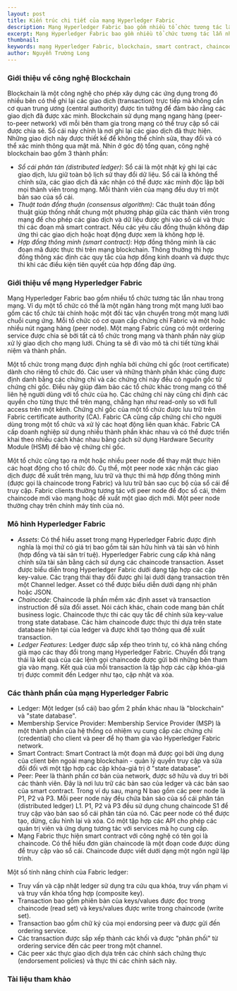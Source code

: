 ```yaml
---
layout: post
title: Kiến trúc chi tiết của mạng Hyperledger Fabric
description: Mạng Hyperledger Fabric bao gồm nhiều tổ chức tương tác lẫn nhau trong mạng. Ví dụ một tổ chức có thể là một ngân hàng trong một mạng lưới bao gồm các tổ chức tài chính hoặc một đối tác vận chuyển trong một mạng lưới chuỗi cung ứng.
excerpt: Mạng Hyperledger Fabric bao gồm nhiều tổ chức tương tác lẫn nhau trong mạng. Ví dụ một tổ chức có thể là một ngân hàng trong một mạng lưới bao gồm các tổ chức tài chính hoặc một đối tác vận chuyển trong một mạng lưới chuỗi cung ứng.
thumbnail: 
keywords: mạng Hyperledger Fabric, blockchain, smart contract, chaincode, Membership Service Provider, peer, ledger, Hyperledger
author: Nguyễn Trường Long
---
```


### Giới thiệu về công nghệ Blockchain

Blockchain là một công nghệ cho phép xây dựng các ứng dụng trong đó nhiều bên có thể ghi lại các giao dịch (transaction) trực tiếp mà không cần cơ quan trung ương (central authority) được tin tưởng để đảm bảo rằng các giao dịch đã được xác minh. Blockchain sử dụng mạng ngang hàng (peer-to-peer network) với mỗi bên tham gia trong mạng có thể truy cập sổ cái được chia sẻ. Sổ cái này chính là nơi ghi lại các giao dịch đã thực hiện. Những giao dịch này được thiết kế để không thể chỉnh sửa, thay đổi và có thể xác minh thông qua mật mã. Nhìn ở góc độ tổng quan, công nghệ blockchain bao gồm 3 thành phần:
- <i>Sổ cái phân tán (distributed ledger)</i>: Sổ cái là một nhật ký ghi lại các giao dịch, lưu giữ toàn bộ lịch sử thay đổi dữ liệu. Sổ cái là không thể chỉnh sửa, các giao dịch đã xác nhận có thể được xác minh độc lập bởi mọi thành viên trong mạng. Mỗi thành viên của mạng đều duy trì một bản sao của sổ cái.
- <i>Thuật toán đồng thuận (consensus algorithm)</i>:  Các thuật toán đồng thuật giúp thống nhất chung một phương pháp giữa các thành viên trong mạng để cho phép các giao dịch và dữ liệu được ghi vào sổ cái và thực thi các đoạn mã smart contract. Nếu các yêu cầu đồng thuận không đáp ứng thì các giao dịch hoặc hoạt động được xem là không hợp lệ.
- <i>Hợp đồng thông minh (smart contract)</i>: Hợp đồng thông minh là các đoạn mã được thực thi trên mạng blockchain. Thông thường thì hợp đồng thông xác định các quy tắc của hợp đồng kinh doanh và được thực thi khi các điều kiện tiên quyết của hợp đồng đáp ứng.

### Giới thiệu về mạng Hyperledger Fabric

Mạng Hyperledger Fabric bao gồm nhiều tổ chức tương tác lẫn nhau trong mạng. Ví dụ một tổ chức có thể là một ngân hàng trong một mạng lưới bao gồm các tổ chức tài chính hoặc một đối tác vận chuyển trong một mạng lưới chuỗi cung ứng. Mỗi tổ chức có cơ quan cấp chứng chỉ Fabric và một hoặc nhiều nút ngang hàng (peer node). Một mạng Fabric cũng có một ordering service được chia sẻ bởi tất cả tổ chức trong mạng và thành phần này giúp xử lý giao dịch cho mạng lưới. Chúng ta sẽ đi vào mô tả chi tiết từng khái niệm và thành phần.

Một tổ chức trong mạng được định nghĩa bởi chứng chỉ gốc (root certificate) dành cho riêng tổ chức đó. Các user và những thành phần khác cũng được định danh bằng các chứng chỉ và các chứng chỉ này đều có nguồn gốc từ chứng chỉ gốc. Điều này giúp đảm bảo các tổ chức khác trong mạng có thể liên hệ người dùng với tổ chức của họ. Các chứng chỉ này cũng chỉ định các quyền cho từng thực thể trên mạng, chẳng hạn như read-only so với full access trên một kênh.
Chứng chỉ gốc của một tổ chức được lưu trữ trên Fabric certificate authority (CA). Fabric CA cũng cấp chứng chỉ cho người dùng trong một tổ chức và xử lý các hoạt động liên quan khác. Fabric CA cấp doanh nghiệp sử dụng nhiều thành phần khác nhau và có thể được triển khai theo nhiều cách khác nhau bằng cách sử dụng Hardware Security Module (HSM) để bảo vệ chứng chỉ gốc.

Một tổ chức cũng tạo ra một hoặc nhiều peer node để thay mặt thực hiện các hoạt động cho tổ chức đó. Cụ thể, một peer node xác nhận các giao dịch được đề xuất trên mạng, lưu trữ và thực thi mã hợp đồng thông minh (được gọi là chaincode trong Fabric) và lưu trữ bản sao cục bộ của sổ cái để truy cập. Fabric clients thường tương tác với peer node để đọc sổ cái, thêm chaincode mới vào mạng hoặc đề xuất một giao dịch mới. Một peer node thường chạy trên chính máy tính của nó.

### Mô hình Hyperledger Fabric

- <i>Assets</i>: Có thể hiểu asset trong mạng Hyperledger Fabric được định nghĩa là mọi thứ có giá trị bao gồm tài sản hữu hình và tài sản vô hình (hợp đồng và tài sản trí tuệ). Hyperledger Fabric cung cấp khả năng chỉnh sửa tài sản bằng cách sử dụng các chaincode transaction. Asset được biểu diễn trong Hyperledger Fabric dưới dạng tập hợp các cặp key-value. Các trạng thái thay đổi được ghi lại dưới dạng transaction trên một Channel ledger. Asset có thể được biểu diễn dưới dạng nhị phân hoặc JSON.
- <i>Chaincode</i>: Chaincode là phần mềm xác định asset và transaction instruction để sửa đổi asset. Nói cách khác, chain code mang bản chất business logic. Chaincode thực thi các quy tắc để chỉnh sửa key-value trong state database. Các hàm chaincode được thực thi dựa trên state database hiện tại của ledger và được khởi tạo thông qua đề xuất transaction.
- <i>Ledger Features</i>: Ledger được sắp xếp theo trình tự, có khả năng chống giả mạo các thay đổi trong mạng Hyperledger Fabric. Chuyển đổi trạng thái là kết quả của các lệnh gọi chaincode được gửi bởi những bên tham gia vào mạng. Kết quả của mỗi transaction là tập hợp các cặp khóa-giá trị được commit đến Ledger như tạo, cập nhật và xóa.

### Các thành phần của mạng Hyperledger Fabric

- Ledger: Một ledger (sổ cái) bao gồm 2 phần khác nhau là "blockchain" và "state database".
- Membership Service Provider: Membership Service Provider (MSP) là một thành phần của hệ thống có nhiệm vụ cung cấp các chứng chỉ (credential) cho client và peer để họ tham gia vào Hyperledger Fabric network.
- Smart Contract: Smart Contract là một đoạn mã được gọi bởi ứng dụng của client bên ngoài mạng blockchain - quản lý quyền truy cập và sửa đổi đối với một tập hợp các cặp khóa-giá trị ở "state database".
- Peer: Peer là thành phần cơ bản của network, được sở hữu và duy trì bởi các thành viên. Đây là nơi lưu trữ các bản sao của ledger và các bản sao của smart contract. Trong ví dụ sau, mạng N bao gồm các peer node là P1, P2 và P3. Mỗi peer node này đều chứa bản sảo của sổ cái phân tán (distributed ledger) L1. P1, P2 và P3 đều sử dụng chung chaincode S1 để truy cập vào bản sao sổ cái phân tán của nó. Các peer node có thể được tạo, dừng, cấu hình lại và xóa. Có một tập hợp các API cho phép các quản trị viên và ứng dụng tương tác với services mà họ cung cấp.
- Mạng Fabric thực hiện smart contract với công nghệ có tên gọi là chaincode. Có thể hiểu đơn giản chaincode là một đoạn code được dùng để truy cập vào sổ cái. Chaincode được viết dưới dạng một ngôn ngữ lập trình.

Một số tính năng chính của Fabric ledger:
-	Truy vấn và cập nhật ledger sử dụng tra cứu qua khóa, truy vấn phạm vi và truy vấn khóa tổng hợp (composite key).
-	Transaction bao gồm phiên bản của keys/values được đọc trong chaincode (read set) và keys/values được write trong chaincode (write set).
-	Transaction bao gồm chữ ký của mọi endorsing peer và được gửi đến ordering service.
-	Các transaction được sắp xếp thành các khối và được "phân phối" từ ordering service đến các peer trong một channel.
-	Các peer xác thực giao dịch dựa trên các chính sách chứng thực (endorsement policies) và thực thi các chính sách này.

### Tài liệu tham khảo


